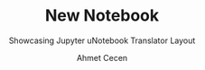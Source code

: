 ---
layout:     notebook
title:      New Notebook
author:     Ahmet Cecen
tags: 		jupyter workflows template
subtitle:   Showcasing Jupyter uNotebook Translator Layout
category:  project1

notebookfilename: intro
visualworkflow: true
---
